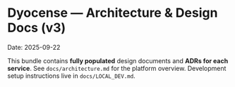 # Dyocense — Architecture & Design Docs (v3)
Date: 2025-09-22

This bundle contains **fully populated** design documents and **ADRs for each service**.
See `docs/architecture.md` for the platform overview. Development setup instructions live in `docs/LOCAL_DEV.md`.
